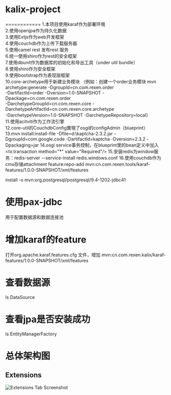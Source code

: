 # kalix-project
============
1.本项目使用karaf作为部署环境 <br/>
2.使用openjpa作为持久化数据  <br/>
3.使用Extjs作为web开发框架  <br/>
4.使用couchdb作为上传下载服务器  <br/>
5.使用camel rest 发布rest 服务 <br/>
6.统一使用shiro作为rest的安全框架<br/>
7.使用dbunit作为数据库的初始化和导出工具（under util bundle） <br/>
8.使用shiro作为安全框架 <br/>
9.使用bootstrap作为表现层框架 <br/>
10.core-archetype用于新建业务模块
（例如：创建一个order业务模块
 mvn archetype:generate -DgroupId=cn.com.rexen.order <br/>
 -DartifactId=order -Dversion=1.0-SNAPSHOT -Dpackage=cn.com.rexen.order <br/>
 -DarchetypeGroupId=cn.com.rexen.core -DarchetypeArtifactId=cn.com.rexen.core.archetype <br/>
 -DarchetypeVersion=1.0-SNAPSHOT -DarchetypeRepository=local）<br/>
11.使用acitviti作为工作流引擎  <br/>
12.core-util的CouchdbConfig實現了osgi的configAdmin（blueprint） <br/>
13.mvn install:install-file -Dfile=d:\kaptcha-2.3.2.jar -DgroupId=com.google.code -DartifactId=kaptcha -Dversion=2.3.2 -Dpackaging=jar
14.osgi service事务控制，在blueprint里的bean定义中加入<tx:transaction method="*" value="Required"/>
15.安装redis为window服务：redis-server --service-install redis.windows.conf
16.使用couchdb作为cms存储attachment
feature:repo-add mvn:cn.com.rexen.tools/karaf-features/1.0.0-SNAPSHOT/xml/features

install -s mvn:org.postgresql/postgresql/9.4-1202-jdbc41

# 使用pax-jdbc
用于配置数据源和数据连接池

# 增加karaf的feature
打开org.apache.karaf.features.cfg 文件，增加
 mvn:cn.com.rexen.kalix/karaf-features/1.0.0-SNAPSHOT/xml/features
# 查看数据源
 ls DataSource

# 查看jpa是否安装成功

ls EntityManagerFactory

# 总体架构图
## Extensions

![Extensions Tab Screenshot](https://github.com/danielpacak/osgi-enterprise-webconsole/raw/master/README/osgi-web-console-extensions-tab.png)
